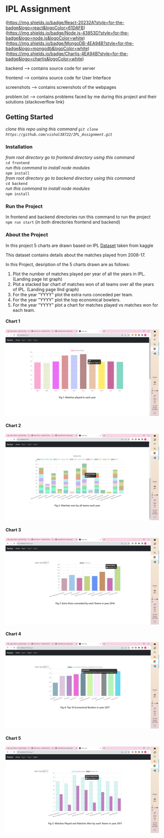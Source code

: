 # IPL Assignment
(https://img.shields.io/badge/React-20232A?style=for-the-badge&logo=react&logoColor=61DAFB)
(https://img.shields.io/badge/Node.js-43853D?style=for-the-badge&logo=node.js&logoColor=white)
(https://img.shields.io/badge/MongoDB-4EA94B?style=for-the-badge&logo=mongodb&logoColor=white)
(https://img.shields.io/badge/Chartjs-4EA94B?style=for-the-badge&logo=chartjs&logoColor=white)


backend --> contains source code for server  

frontend --> contains source code for User Interface  

screenshots --> contains screenshots of the webpages  

problem.txt --> contains problems faced by me during this project and their solutions (stackoverflow link) 


## Getting Started

*clone this repo using this command ```git clone https://github.com/vishal38722/IPL_Assignment.git```*

### Installation

*from root directory go to frontend directory using this command*  
                ```cd frontend```  
*run this command to install node modules*  
                ```npm install```  
*from root directory go to backend directory using this command*  
                ```cd backend```  
*run this command to install node modules*  
                ```npm install```

### Run the Project
In frontend and backend directories run this command to run the project  
                ```npm run start``` (in both directories frontend and backend)

### About the Project
In this project 5 charts are drawn based on IPL [Dataset](https://www.kaggle.com/datasets/manasgarg/ipl) taken from kaggle  

This dataset contains details about the matches played from 2008-17.

In this Project, desription of the 5 charts drawn are as follows:

1. Plot the number of matches played per year of all the years in IPL. (Landing page Ist graph)
2. Plot a stacked bar chart of matches won of all teams over all the years of IPL. (Landing page IInd graph)
3. For the year "YYYY" plot the extra runs conceded per team. 
4. For the year "YYYY" plot the top economical bowlers.
5. For the year "YYYY" plot a chart for matches played vs matches won for each team.

#### Chart 1
![Chart 1](screenshots/chart_1.png)

#### Chart 2
![Chart 2](screenshots/chart_2.png)

#### Chart 3
![Chart 3](screenshots/chart_3.png)

#### Chart 4
![Chart 4](screenshots/chart_4.png)

#### Chart 5
![Chart 5](screenshots/chart_5.png)

